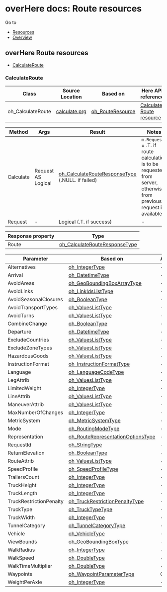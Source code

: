# overHere docs: Route resources

Go to
* [Resources](resources.md "Resources")
* [Overview](../README.md "Overview")

## overHere Route resources
* [CalculateRoute](#calculateroute "CalculateRoute")

<a name="calculateroute" />

### CalculateRoute

| Class | Source Location | Based on | Here API reference | Asynchronous |
| --- | --- | --- | --- | --- |
| oh_CalculateRoute | [calculate.prg](../source/api/routing/calculate.prg "calculate.prg") | [oh_RouteResource](../source/api/routing/route.prg "oh_RouteResource") | [Calculate Route resource](https://developer.here.com/documentation/routing/topics/resource-calculate-route.html "Calculate Route Resource") | Disabled |

| Method | Args | Result | Notes |
| --- | --- | --- | --- |
| Calculate | Request AS Logical | [oh_CalculateRouteResponseType](datatypes_route#oh_CalculateRouteResponseType "oh_CalculateRouteResponseType") (.NULL. if failed) | `m.Request` = .T. if route calculation is to be requested from server, otherwise from previous request if available |
| Request | - | Logical (.T. if success) | - |

| Response property | Type |
| --- | --- |
| Route | [oh_CalculateRouteResponseType](datatypes_route#oh_CalculateRouteResponseType "oh_CalculateRouteResponseType") |

| Parameter | Based on | Aggregator | Here name |
| --- | --- | --- | --- |
| Alternatives | [oh_IntegerType](datatypes_base.md#oh_IntegerType "oh_IntegerType") | - | alternatives |
| Arrival | [oh_DatetimeType](datatypes_base.md#oh_DatetimeType "oh_DatetimeType") | - | arrival |
| AvoidAreas | [oh_GeoBoundingBoxArrayType](datatypes_base.md#oh_GeoBoundingBoxArrayType "oh_GeoBoundingBoxArrayType") | - | avoidareas |
| AvoidLinks | [oh_LinkIdsListType](datatypes_base.md#oh_LinkIdsListType "oh_LinkIdsListType") | - | avoidlinks |
| AvoidSeasonalClosures | [oh_BooleanType](datatypes_base.md#oh_BooleanType "oh_BooleanType") | - | avoidseasonalclosures |
| AvoidTransportTypes | [oh_ValuesListType](datatypes_base.md#oh_ValuesListType "oh_ValuesListType") | - | avoidtransporttypes |
| AvoidTurns | [oh_ValuesListType](datatypes_base.md#oh_ValuesListType "oh_ValuesListType") | - | avoidturns |
| CombineChange | [oh_BooleanType](datatypes_base.md#oh_BooleanType "oh_BooleanType") | - | combinechange |
| Departure | [oh_DatetimeType](datatypes_base.md#oh_DatetimeType "oh_DatetimeType") | - | departure |
| ExcludeCountries | [oh_ValuesListType](datatypes_base.md#oh_ValuesListType "oh_ValuesListType") | - | excludecountries |
| ExcludeZoneTypes | [oh_ValuesListType](datatypes_base.md#oh_ValuesListType "oh_ValuesListType") | - | excludezonetypes |
| HazardousGoods | [oh_ValuesListType](datatypes_base.md#oh_ValuesListType "oh_ValuesListType") | - | shippedhazardousgoods |
| InstructionFormat | [oh_InstructionFormatType](datatypes_route.md#oh_InstructionFormatType "oh_InstructionFormatType") | - | instructionFormat |
| Language | [oh_LanguageCodeType](datatypes_base.md#oh_LanguageCodeType "oh_LanguageCodeType") | - | language |
| LegAttrib | [oh_ValuesListType](datatypes_base.md#oh_ValuesListType "oh_ValuesListType") | - | legattributes |
| LimitedWeight | [oh_IntegerType](datatypes_base.md#oh_IntegerType "oh_IntegerType") | - | limitedweight |
| LineAttrib | [oh_ValuesListType](datatypes_base.md#oh_ValuesListType "oh_ValuesListType") | - | lineattributes |
| ManeuverAttrib | [oh_ValuesListType](datatypes_base.md#oh_ValuesListType "oh_ValuesListType") | - | maneuverattributes |
| MaxNumberOfChanges | [oh_IntegerType](datatypes_base.md#oh_IntegerType "oh_IntegerType") | - | maxnumberofchanges |
| MetricSystem | [oh_MetricSystemType](datatypes_base.md#oh_MetricSystemType "oh_MetricSystemType") | - | metricsystem |
| Mode | [oh_RoutingModeType](datatypes_route.md#oh_RoutingModeType "oh_RoutingModeType") | - | mode |
| Representation | [oh_RouteRepresentationOptionsType](datatypes_route.md#oh_RouteRepresentationOptionsType "oh_RouteRepresentationOptionsType") | - | representation |
| RequestId | [oh_StringType](datatypes_base.md#oh_StringType "oh_StringType") | - | requestId |
| ReturnElevation | [oh_BooleanType](datatypes_base.md#oh_BooleanType "oh_BooleanType") | - | returnelevation |
| RouteAttrib | [oh_ValuesListType](datatypes_base.md#oh_ValuesListType "oh_ValuesListType") | - | routeattributes |
| SpeedProfile | [oh_SpeedProfileType](datatypes_route.md#oh_SpeedProfileType "oh_SpeedProfileType") | - | returnelevation |
| TrailersCount | [oh_IntegerType](datatypes_base.md#oh_IntegerType "oh_IntegerType") | - | trailerscount |
| TruckHeight | [oh_IntegerType](datatypes_base.md#oh_IntegerType "oh_IntegerType") | - | height |
| TruckLength | [oh_IntegerType](datatypes_base.md#oh_IntegerType "oh_IntegerType") | - | length |
| TruckRestrictionPenalty | [oh_TruckRestrictionPenaltyType](datatypes_route.md#oh_TruckRestrictionPenaltyType "oh_TruckRestrictionPenaltyType") | - | truckrestrictionpenalty |
| TruckType | [oh_TruckTypeType](datatypes_route.md#oh_TruckTypeType "oh_TruckTypeType") | - | trucktype |
| TruckWidth | [oh_IntegerType](datatypes_base.md#oh_IntegerType "oh_IntegerType") | - | width |
| TunnelCategory | [oh_TunnelCategoryType](datatypes_route.md#oh_TunnelCategoryType "oh_TunnelCategoryType") | - | tunnelcategory |
| Vehicle | [oh_VehicleType](datatypes_route.md#oh_VehicleType "oh_VehicleType") | - | vehicle |
| ViewBounds | [oh_GeoBoundingBoxType](datatypes_base.md#oh_GeoBoundingBoxType "oh_GeoBoundingBoxType") | - | viewbounds |
| WalkRadius | [oh_IntegerType](datatypes_base.md#oh_IntegerType "oh_IntegerType") | - | walkradius |
| WalkSpeed | [oh_DoubleType](datatypes_base.md#oh_DoubleType "oh_DoubleType") | - | walkspeed |
| WalkTimeMultiplier | [oh_DoubleType](datatypes_base.md#oh_DoubleType "oh_DoubleType") | - | walktimemultiplier |
| Waypoints | [oh_WaypointParameterType](datatypes_route.md#oh_WaypointParameterType "oh_WaypointParameterType") | Collection | waypoint |
| WeightPerAxle | [oh_IntegerType](datatypes_base.md#oh_IntegerType "oh_IntegerType") | - | weightperaxle |
